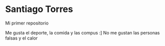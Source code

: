 # Santiago Torres

Mi primer repositorio


Me gusta el deporte, la comida y las compus :]
No me gustan las personas falsas y el calor 
